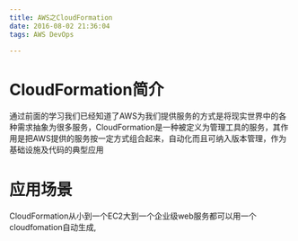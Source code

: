 ```yaml
---
title: AWS之CloudFormation
date: 2016-08-02 21:36:04
tags: AWS DevOps

---
```


# CloudFormation简介
通过前面的学习我们已经知道了AWS为我们提供服务的方式是将现实世界中的各种需求抽象为很多服务，CloudFormation是一种被定义为管理工具的服务，其作用是把AWS提供的服务按一定方式组合起来，自动化而且可纳入版本管理，作为基础设施及代码的典型应用

<!-- more -->
# 应用场景
CloudFormation从小到一个EC2大到一个企业级web服务都可以用一个cloudfomation自动生成,
